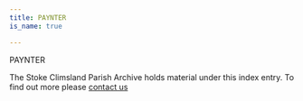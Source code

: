 ```yaml
---
title: PAYNTER
is_name: true

---
```


PAYNTER


The Stoke Climsland Parish Archive holds material under this index entry. To find out more please [contact us](/contact/)
